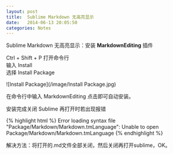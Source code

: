 ```yaml
---
layout: post
title:  Sublime Markdown 无高亮显示
date:   2014-06-13 20:05:50
categories: Notes
--- 
```


Sublime Markdown 无高亮显示：安装 **Markdown​Editing** 插件  

Ctrl + Shift + P 打开命令行  
输入 Install  
选择 Install Package
  
  ![Install Package](/image/Install Package.jpg)  

在命令行中输入 Markdown​Editing 点击即可自动安装。  
 
安装完成关闭 Sublime 再打开时若出现报错

{% highlight html %}
Error loading syntax file
"Package/Markdown/Markdown.tmLanguage": 
Unable to open Package/Markdown/Markdown.tmLanguage
{% endhighlight %}

解决方法：将打开的.md文件全部关闭，然后关闭再打开sublime，OK。
